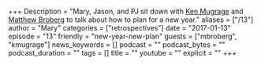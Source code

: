 +++
Description = "Mary, Jason, and PJ sit down with [Ken Mugrage](http://twitter.com/kmugrage) and [Matthew Broberg](http://twitter.com/mjbrender) to talk about how to plan for a new year."
aliases = ["/13"]
author = "Mary"
categories = ["retrospectives"]
date = "2017-01-13"
episode = "13"
friendly = "new-year-new-plan"
guests = ["mbroberg", "kmugrage"]
news_keywords = []
podcast = ""
podcast_bytes = ""
podcast_duration = ""
tags = []
title = ""
youtube = ""
explicit = ""
+++
